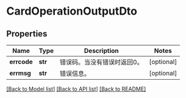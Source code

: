 # CardOperationOutputDto

## Properties
Name | Type | Description | Notes
------------ | ------------- | ------------- | -------------
**errcode** | **str** | 错误码。当没有错误时返回0。 | [optional] 
**errmsg** | **str** | 错误信息。 | [optional] 

[[Back to Model list]](../README.md#documentation-for-models) [[Back to API list]](../README.md#documentation-for-api-endpoints) [[Back to README]](../README.md)



